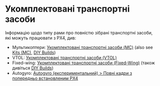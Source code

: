 # Укомплектовані транспортні засоби

Інформацію щодо типу рами про повністю зібрані транспортні засоби, які можуть працювати з PX4, див:

- Мультикоптери: [Укомплектовані транспортні засоби (MC)](../complete_vehicles_mc/index.md) (also see [Kits (MC)](../frames_multicopter/kits.md), [DIY Builds](../frames_multicopter/diy_builds.md))
- VTOL: [Укомплектовані транспортні засоби (VTOL)](../complete_vehicles_vtol/index.md)
- Fixed-wing: [Укомплектовані транспортні засоби (Fixed-Wing)](../complete_vehicles_fw/index.md) (також дивіться [DIY Builds](../frames_plane/diy_builds.md))
- Autogyro: [Autogyro (експериментальний) > Повні кадри з попередньо встановленим PX4](../frames_autogyro/index.md#complete-frames-with-px4-preinstalled)
